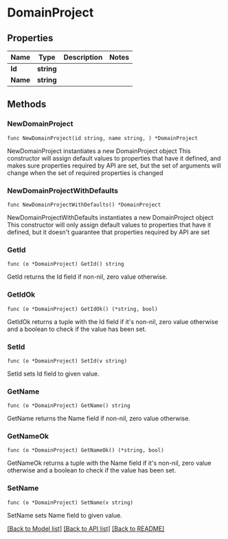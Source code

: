 # DomainProject

## Properties

Name | Type | Description | Notes
------------ | ------------- | ------------- | -------------
**Id** | **string** |  | 
**Name** | **string** |  | 

## Methods

### NewDomainProject

`func NewDomainProject(id string, name string, ) *DomainProject`

NewDomainProject instantiates a new DomainProject object
This constructor will assign default values to properties that have it defined,
and makes sure properties required by API are set, but the set of arguments
will change when the set of required properties is changed

### NewDomainProjectWithDefaults

`func NewDomainProjectWithDefaults() *DomainProject`

NewDomainProjectWithDefaults instantiates a new DomainProject object
This constructor will only assign default values to properties that have it defined,
but it doesn't guarantee that properties required by API are set

### GetId

`func (o *DomainProject) GetId() string`

GetId returns the Id field if non-nil, zero value otherwise.

### GetIdOk

`func (o *DomainProject) GetIdOk() (*string, bool)`

GetIdOk returns a tuple with the Id field if it's non-nil, zero value otherwise
and a boolean to check if the value has been set.

### SetId

`func (o *DomainProject) SetId(v string)`

SetId sets Id field to given value.


### GetName

`func (o *DomainProject) GetName() string`

GetName returns the Name field if non-nil, zero value otherwise.

### GetNameOk

`func (o *DomainProject) GetNameOk() (*string, bool)`

GetNameOk returns a tuple with the Name field if it's non-nil, zero value otherwise
and a boolean to check if the value has been set.

### SetName

`func (o *DomainProject) SetName(v string)`

SetName sets Name field to given value.



[[Back to Model list]](../README.md#documentation-for-models) [[Back to API list]](../README.md#documentation-for-api-endpoints) [[Back to README]](../README.md)


